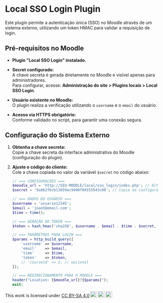 # Local SSO Login Plugin

Este plugin permite a autenticação única (SSO) no Moodle através de um sistema externo, utilizando um token HMAC para validar a requisição de login.

## Pré-requisitos no Moodle

- **Plugin "Local SSO Login" instalado.**
- **Secret configurado:**  
  A chave secreta é gerada diretamente no Moodle e visível apenas para administradores.  
  Para configurar, acesse: **Administração do site > Plugins locais > Local SSO Login**.

- **Usuário existente no Moodle:**  
  O plugin realiza a verificação utilizando o `username` e o `email` do usuário.

- **Acesso via HTTPS obrigatório:**  
  Conforme validado no script, para garantir uma conexão segura.

## Configuração do Sistema Externo

1. **Obtenha a chave secreta:**  
   Copie a chave secreta da interface administrativa do Moodle (configuração do plugin).

2. **Ajuste o código do cliente:**  
   Cole a chave copiada no valor da variável `$secret` no código abaixo:

   ```php
   // === CONFIGURAÇÕES ===
   $moodle_url = 'http://SEU-MOODLE/local/sso_login/index.php'; // Altere para a URL correta
   $secret = '9a862f6cb13059ac9490f04555943c08'; // Copie da configuração do Moodle

   // === DADOS DO USUÁRIO ===
   $username = 'usuario12345';
   $email = 'joao5@email.com';
   $time = time();

   // === GERAÇÃO DO TOKEN ===
   $token = hash_hmac('sha256', $username . $email . $time . $secret, $secret);

   // === PARÂMETROS PARA LOGIN ===
   $params = http_build_query([
       'username' => $username,
       'email'    => $email,
       'time'     => $time,
       'token'    => $token,
       // 'courseid' => 2, // opcional
   ]);

   // === REDIRECIONAMENTO PARA O MOODLE ===
   header("Location: {$moodle_url}?{$params}");
   exit;

<p xmlns:cc="http://creativecommons.org/ns#" >This work is licensed under <a href="https://creativecommons.org/licenses/by-sa/4.0/?ref=chooser-v1" target="_blank" rel="license noopener noreferrer" style="display:inline-block;">CC BY-SA 4.0<img style="height:22px!important;margin-left:3px;vertical-align:text-bottom;" src="https://mirrors.creativecommons.org/presskit/icons/cc.svg?ref=chooser-v1" alt=""><img style="height:22px!important;margin-left:3px;vertical-align:text-bottom;" src="https://mirrors.creativecommons.org/presskit/icons/by.svg?ref=chooser-v1" alt=""><img style="height:22px!important;margin-left:3px;vertical-align:text-bottom;" src="https://mirrors.creativecommons.org/presskit/icons/sa.svg?ref=chooser-v1" alt=""></a></p>

